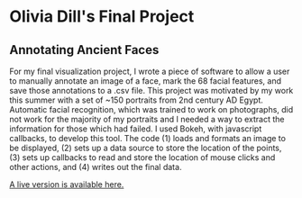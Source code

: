 # Olivia Dill's Final Project

## Annotating Ancient Faces

For my final visualization project, I wrote a piece of software to allow a user to manually annotate an image of a face, mark the 68 facial features, and save those annotations to a .csv file. This project was motivated by my work this summer with a set of ~150 portraits from 2nd century AD Egypt.  Automatic facial recognition, which was trained to work on photographs, did not work for the majority of my portraits and I needed a way to extract the information for those which had failed.  I used Bokeh, with javascript callbacks, to develop this tool. The code (1) loads and formats an image to be displayed, (2) sets up a data source to store the location of the points, (3) sets up callbacks to read and store the location of mouse clicks and other actions, and (4) writes out the final data. 

[A live version is available here.](https://ageller.github.io/IDEAS_FSS-Vis/FinalStudentProjects/2017/OliviaDill/Annotation.html)
